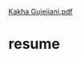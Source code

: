 [Kakha Gujejiani.pdf](https://github.com/Gujejiani/resume/files/6795480/Kakha.Gujejiani.pdf)

# resume
